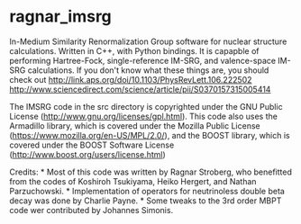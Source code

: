 # ragnar_imsrg
In-Medium Similarity Renormalization Group software for nuclear structure calculations. Written in C++, with Python bindings.
It is capapble of performing Hartree-Fock, single-reference IM-SRG, and valence-space IM-SRG calculations.
If you don't know what these things are, you should check out
http://link.aps.org/doi/10.1103/PhysRevLett.106.222502
http://www.sciencedirect.com/science/article/pii/S0370157315005414

The IMSRG code in the src directory is copyrighted under the GNU Public License (http://www.gnu.org/licenses/gpl.html).
This code also uses the Armadillo library, which is covered under the Mozilla Public License (https://www.mozilla.org/en-US/MPL/2.0/), and the BOOST library, which is covered under the BOOST Software License (http://www.boost.org/users/license.html)


Credits:
	* Most of this code was written by Ragnar Stroberg, who benefitted from the codes of Koshiroh Tsukiyama, Heiko Hergert, and Nathan Parzuchowski.
	* Implementation of operators for neutrinoless double beta decay was done by Charlie Payne.
	* Some tweaks to the 3rd order MBPT code wer contributed by Johannes Simonis.
